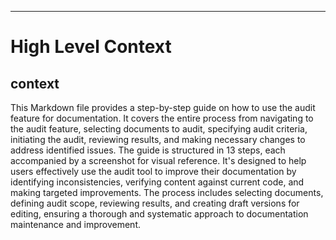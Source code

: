 

  ---
# High Level Context
## context
This Markdown file provides a step-by-step guide on how to use the audit feature for documentation. It covers the entire process from navigating to the audit feature, selecting documents to audit, specifying audit criteria, initiating the audit, reviewing results, and making necessary changes to address identified issues. The guide is structured in 13 steps, each accompanied by a screenshot for visual reference. It's designed to help users effectively use the audit tool to improve their documentation by identifying inconsistencies, verifying content against current code, and making targeted improvements. The process includes selecting documents, defining audit scope, reviewing results, and creating draft versions for editing, ensuring a thorough and systematic approach to documentation maintenance and improvement.

  